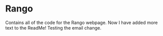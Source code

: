 # Rango
Contains all of the code for the Rango webpage.
Now I have added more text to the ReadMe!
Testing the email change.
